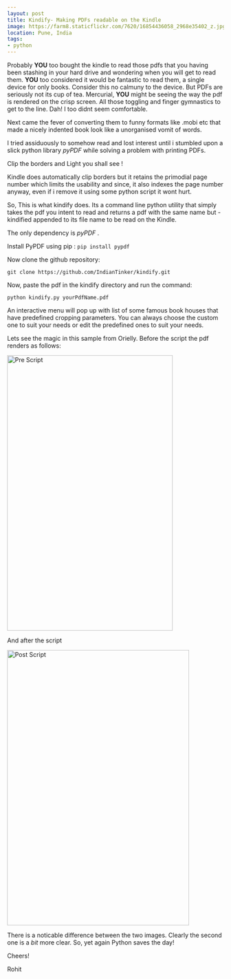 ```yaml
---
layout: post
title: Kindify- Making PDFs readable on the Kindle
image: https://farm8.staticflickr.com/7620/16854436058_2968e35402_z.jpg 
location: Pune, India
tags:
- python
---
```


Probably **YOU** too bought the kindle to read those pdfs that you having been stashing in your hard drive and wondering when you will get to read them. **YOU** too considered it would be fantastic to read them, a single device for only books. Consider this no calmuny to the device. But PDFs are seriously not its cup of tea. Mercurial, **YOU** might be seeing the way the pdf is rendered on the crisp screen. All those toggling and finger gymnastics to get to the line. Dah! I too didnt seem comfortable.

Next came the fever of converting them to funny formats like .mobi etc that made a nicely indented book look like a unorganised vomit of words.

I tried assiduously to somehow read and lost interest until i stumbled upon a slick python library *pyPDF* while solving a problem with printing PDFs. 

Clip the borders and Light you shall see !

Kindle does automatically clip borders but it retains the primodial page number which limits the usability and since, it also indexes the page number anyway, even if i remove it using some python script it wont hurt.

So, This is what kindify does. Its a command line python utility that simply takes the pdf you intent to read and returns a pdf with the same name but -kindified appended to its file name to be read on the Kindle.

The only dependency is *pyPDF* .

Install PyPDF using pip :
`pip install pypdf`

Now clone the github repository:


`git clone https://github.com/IndianTinker/kindify.git`

Now, paste the pdf in the kindify directory and run the command:

`python kindify.py yourPdfName.pdf`

An interactive menu will pop up with list of some famous book houses that have predefined cropping parameters. You can always choose the custom one to suit your needs or edit the predefined ones to suit your needs.
  
Lets see the magic in this sample from Orielly.
Before the script the pdf renders as follows:

<a href="https://www.flickr.com/photos/94411929@N06/16834820407" title="Pre Script by Rohit Gupta, on Flickr"><img src="https://farm9.staticflickr.com/8752/16834820407_9c9be5a74e_z.jpg" width="385" height="640" alt="Pre Script"></a>

And after the script

<a href="https://www.flickr.com/photos/94411929@N06/16854436058" title="Post Script by Rohit Gupta, on Flickr"><img src="https://farm8.staticflickr.com/7620/16854436058_2968e35402_z.jpg" width="423" height="640" alt="Post Script"></a>

There is a noticable difference between the two images. Clearly the second one is a *bit* more clear.
So, yet again Python saves the day! 


Cheers!

Rohit   











 
